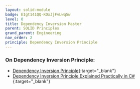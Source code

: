 ```yaml
---
layout: solid-module
badge: EIgt141QQ-KOxJjFvLwq5w
level: 0
title: Dependency Inversion Master
parent: SOLID Principles
grand_parent: Engineering
nav_order: 2
principle: Dependency Inversion Principle
---
```

### On Dependency Inversion Principle:

- [Dependency Inversion Principle](https://www.youtube.com/watch?v=9oHY5TllWaU&list=PLZlA0Gpn_vH9kocFX7R7BAe_CvvOCO_p9&index=5){:target="\_blank"}
- [Dependency Inversion Principle Explained Practically in C#](https://www.youtube.com/watch?v=NnZZMkwI6KI){:target="\_blank"}

